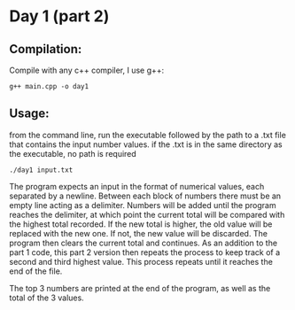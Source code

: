 # Day 1 (part 2)

## Compilation:

Compile with any c++ compiler, I use g++:

    g++ main.cpp -o day1

## Usage:

from the command line, run the executable followed by the path to a .txt file that contains the input number values. if the .txt is in the same directory as the executable, no path is required

    ./day1 input.txt

The program expects an input in the format of numerical values, each separated by a newline. Between each block of numbers there must be an empty line acting as a delimiter. Numbers will be added until the program reaches the delimiter, at which point the current total will be compared with the highest total recorded. If the new total is higher, the old value will be replaced with the new one. If not, the new value will be discarded. The program then clears the current total and continues. As an addition to the part 1 code, this part 2 version then repeats the process to keep track of a second and third highest value. This process repeats until it reaches the end of the file.

The top 3 numbers are printed at the end of the program, as well as the total of the 3 values.
